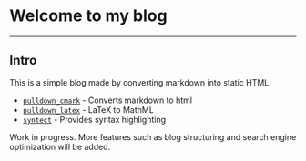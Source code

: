 # Welcome to my blog

---

## Intro

This is a simple blog made by converting markdown into static HTML.<br/>

- [`pulldown_cmark`](https://crates.io/crates/pulldown-cmark) - Converts markdown to html
- [`pulldown_latex`](https://crates.io/crates/pulldown-latex) - LaTeX to MathML
- [`syntect`](https://crates.io/crates/syntect) - Provides syntax highlighting
<!--- [`tokyonight`](https://github.com/folke/tokyonight.nvim) - Colorscheme-->

Work in progress.
More features such as blog structuring and search engine optimization will be added.
